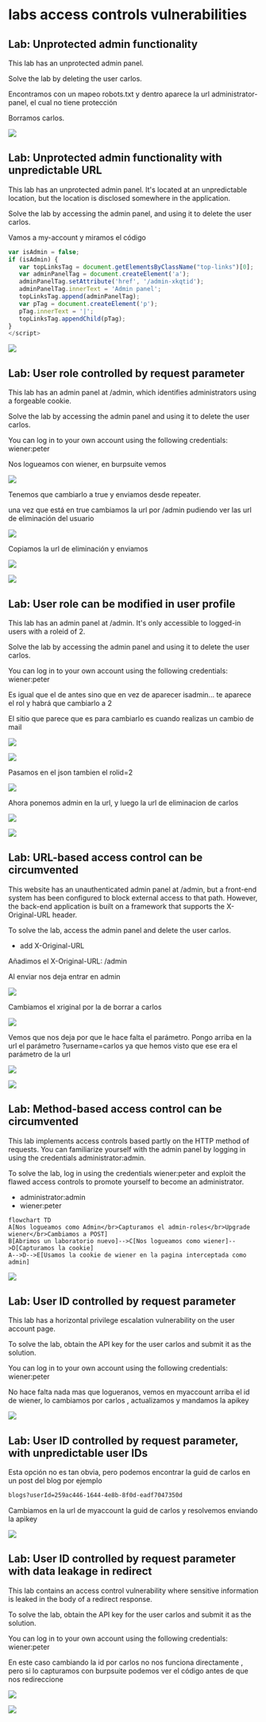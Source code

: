 # labs access controls vulnerabilities

## Lab: Unprotected admin functionality
This lab has an unprotected admin panel.

Solve the lab by deleting the user carlos.

Encontramos con un mapeo robots.txt y dentro aparece la url administrator-panel, el cual no tiene protección

Borramos carlos.

![](assets/2022-07-20-07-32-03.png)

## Lab: Unprotected admin functionality with unpredictable URL

This lab has an unprotected admin panel. It's located at an unpredictable location, but the location is disclosed somewhere in the application.

Solve the lab by accessing the admin panel, and using it to delete the user carlos.

Vamos a my-account y miramos el código

```js
var isAdmin = false;
if (isAdmin) {
   var topLinksTag = document.getElementsByClassName("top-links")[0];
   var adminPanelTag = document.createElement('a');
   adminPanelTag.setAttribute('href', '/admin-xkqtid');
   adminPanelTag.innerText = 'Admin panel';
   topLinksTag.append(adminPanelTag);
   var pTag = document.createElement('p');
   pTag.innerText = '|';
   topLinksTag.appendChild(pTag);
}
</script>
```

![](assets/2022-07-20-07-37-26.png)

## Lab: User role controlled by request parameter

This lab has an admin panel at /admin, which identifies administrators using a forgeable cookie.

Solve the lab by accessing the admin panel and using it to delete the user carlos.

You can log in to your own account using the following credentials: wiener:peter

Nos logueamos con wiener, en burpsuite vemos

![](assets/2022-07-20-07-42-10.png)

Tenemos que cambiarlo a true y enviamos desde repeater.

una vez que está en true cambiamos la url por /admin pudiendo ver las url de eliminación del usuario

![](assets/2022-07-20-07-44-04.png)

Copiamos la url de eliminación y enviamos

![](assets/2022-07-20-07-44-36.png)

![](assets/2022-07-20-07-44-46.png)

## Lab: User role can be modified in user profile

This lab has an admin panel at /admin. It's only accessible to logged-in users with a roleid of 2.

Solve the lab by accessing the admin panel and using it to delete the user carlos.

You can log in to your own account using the following credentials: wiener:peter

Es igual que el de antes sino que en vez de aparecer isadmin... te aparece el rol y habrá que cambiarlo a 2

El sitio que parece que es para cambiarlo es cuando realizas un cambio de mail

![](assets/2022-07-20-08-36-28.png)

![](assets/2022-07-20-08-37-40.png)

Pasamos en el json tambien el rolid=2

![](assets/2022-07-20-08-38-30.png)

Ahora ponemos admin en la url, y luego la url de eliminacion de carlos

![](assets/2022-07-20-08-39-11.png)

![](assets/2022-07-20-08-39-21.png)

## Lab: URL-based access control can be circumvented

This website has an unauthenticated admin panel at /admin, but a front-end system has been configured to block external access to that path. However, the back-end application is built on a framework that supports the X-Original-URL header.

To solve the lab, access the admin panel and delete the user carlos.

- add X-Original-URL 

Añadimos el X-Original-URL: /admin

Al enviar nos deja entrar en admin

![](assets/2022-07-20-09-00-18.png)

Cambiamos el xriginal por la de borrar a carlos

![](assets/2022-07-20-09-01-04.png)

Vemos que nos deja por que le hace falta el parámetro. Pongo arriba en la url el parámetro ?username=carlos ya que hemos visto que ese era el parámetro de la url

![](assets/2022-07-20-09-02-14.png)

![](assets/2022-07-20-09-02-24.png)

## Lab: Method-based access control can be circumvented

This lab implements access controls based partly on the HTTP method of requests. You can familiarize yourself with the admin panel by logging in using the credentials administrator:admin.

To solve the lab, log in using the credentials wiener:peter and exploit the flawed access controls to promote yourself to become an administrator.

- administrator:admin
- wiener:peter

```mermaid
flowchart TD
A[Nos logueamos como Admin</br>Capturamos el admin-roles</br>Upgrade wiener</br>Cambiamos a POST]
B[Abrimos un laboratorio nuevo]-->C[Nos logueamos como wiener]-->D[Capturamos la cookie]
A-->D-->E[Usamos la cookie de wiener en la pagina interceptada como admin]

```


![](assets/2022-08-05-11-46-53.png)

## Lab: User ID controlled by request parameter

This lab has a horizontal privilege escalation vulnerability on the user account page.

To solve the lab, obtain the API key for the user carlos and submit it as the solution.

You can log in to your own account using the following credentials: wiener:peter



No hace falta nada mas que logueranos, vemos en myaccount arriba el id de wiener, lo cambiamos por carlos , actualizamos y mandamos la apikey

![](assets/2022-08-05-12-02-28.png)




## Lab: User ID controlled by request parameter, with unpredictable user IDs

Esta opción no es tan obvia, pero podemos encontrar la guid de carlos en un post del blog por ejemplo

```html
blogs?userId=259ac446-1644-4e8b-8f0d-eadf7047350d
```

Cambiamos en la url de myaccount la guid de carlos y resolvemos enviando la apikey

![](assets/2022-08-05-12-07-21.png)

## Lab: User ID controlled by request parameter with data leakage in redirect
This lab contains an access control vulnerability where sensitive information is leaked in the body of a redirect response.

To solve the lab, obtain the API key for the user carlos and submit it as the solution.

You can log in to your own account using the following credentials: wiener:peter

En este caso cambiando la id por carlos no nos funciona directamente , pero si lo capturamos con burpsuite podemos ver el código antes de que nos redireccione

![](assets/2022-08-05-12-13-24.png)

![](assets/2022-08-05-12-13-42.png)